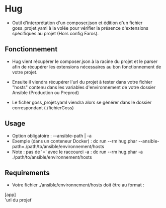# Hug
- Outil d'interprétation d'un composer.json et édition d'un fichier goss_projet.yaml à la volée pour vérifier la présence d'extensions spécifiques au projet (Hors config Faros).

## Fonctionnement

- Hug vient récupérer le composer.json à la racine du projet et le parser afin de récupérer les extensions nécessaires au bon fonctionnement de votre projet.

- Ensuite il viendra récupérer l'url du projet à tester dans votre fichier "hosts" contenu dans les variables d'environnement de votre dossier Ansible (Production ou Preprod)

- Le ficher goss_projet.yaml viendra alors se générer dans le dossier correspondant (./fichierGoss)

## Usage

- Option obligatoire : --ansible-path | -a
- Exemple (dans un conteneur Docker) : dc run --rm hug.phar --ansible-path=./path/to/ansible/environnement/hosts
- Note : pas de '=' avec le raccourci -a : dc run --rm hug.phar -a ./path/to/ansible/environnement/hosts

## Requirements

- Votre fichier ./ansible/environnement/hosts doit être au format : 

[app]  
'url du projet'

